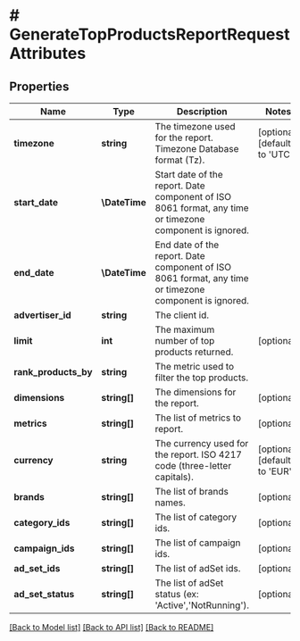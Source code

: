 # # GenerateTopProductsReportRequestAttributes

## Properties

Name | Type | Description | Notes
------------ | ------------- | ------------- | -------------
**timezone** | **string** | The timezone used for the report. Timezone Database format (Tz). | [optional] [default to 'UTC']
**start_date** | **\DateTime** | Start date of the report. Date component of ISO 8061 format, any time or timezone component is ignored. |
**end_date** | **\DateTime** | End date of the report. Date component of ISO 8061 format, any time or timezone component is ignored. |
**advertiser_id** | **string** | The client id. |
**limit** | **int** | The maximum number of top products returned. | [optional]
**rank_products_by** | **string** | The metric used to filter the top products. |
**dimensions** | **string[]** | The dimensions for the report. | [optional]
**metrics** | **string[]** | The list of metrics to report. | [optional]
**currency** | **string** | The currency used for the report. ISO 4217 code (three-letter capitals). | [optional] [default to 'EUR']
**brands** | **string[]** | The list of brands names. | [optional]
**category_ids** | **string[]** | The list of category ids. | [optional]
**campaign_ids** | **string[]** | The list of campaign ids. | [optional]
**ad_set_ids** | **string[]** | The list of adSet ids. | [optional]
**ad_set_status** | **string[]** | The list of adSet status (ex: &#39;Active&#39;,&#39;NotRunning&#39;). | [optional]

[[Back to Model list]](../../README.md#models) [[Back to API list]](../../README.md#endpoints) [[Back to README]](../../README.md)
